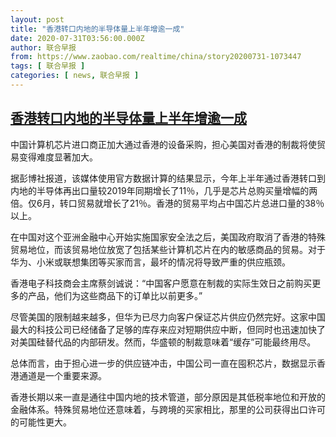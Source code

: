```yaml
---
layout: post
title: "香港转口内地的半导体量上半年增逾一成"
date: 2020-07-31T03:56:00.000Z
author: 联合早报
from: https://www.zaobao.com/realtime/china/story20200731-1073447
tags: [ 联合早报 ]
categories: [ news, 联合早报 ]
---
```

<!--1596167760000-->
[香港转口内地的半导体量上半年增逾一成](https://www.zaobao.com/realtime/china/story20200731-1073447)
------

<div>
<p>中国计算机芯片进口商正加大通过香港的设备采购，担心美国对香港的制裁将使贸易变得难度显著加大。</p><p>据彭博社报道，该媒体使用官方数据计算的结果显示，今年上半年通过香港转口到内地的半导体再出口量较2019年同期增长了11％，几乎是芯片总购买量增幅的两倍。仅6月，转口贸易就增长了21％。香港的贸易平均占中国芯片总进口量的38％以上。</p><p>在中国对这个亚洲金融中心开始实施国家安全法之后，美国政府取消了香港的特殊贸易地位，而该贸易地位放宽了包括某些计算机芯片在内的敏感商品的贸易。对于华为、小米或联想集团等买家而言，最坏的情况将导致严重的供应瓶颈。</p><section id="imu"><div id="dfp-ad-imu1-wrapper" class="dfp-tag-wrapper"><div id="dfp-ad-imu1" class="dfp-tag-wrapper"></div></div></section><p>香港电子科技商会主席蔡剑诚说：“中国客户愿意在制裁的实际生效日之前购买更多的产品，他们为这些商品下的订单比以前更多。”</p><p>尽管美国的限制越来越多，但华为已尽力向客户保证芯片供应仍然完好。这家中国最大的科技公司已经储备了足够的库存来应对短期供应中断，但同时也迅速加快了对美国硅替代品的内部研发。然而，华盛顿的制裁意味着“缓存”可能最终用尽。</p><p>总体而言，由于担心进一步的供应链冲击，中国公司一直在囤积芯片，数据显示香港通道是一个重要来源。</p><p>香港长期以来一直是通往中国内地的技术管道，部分原因是其低税率地位和开放的金融体系。特殊贸易地位还意味着，与跨境的买家相比，那里的公司获得出口许可的可能性更大。</p><div id="innity-in-post"></div><div id="dfp-ad-midarticlespecial-wrapper" class="dfp-tag-wrapper"><div id="dfp-ad-midarticlespecial" class="dfp-tag-wrapper"></div></div><p> </p>
</div>
